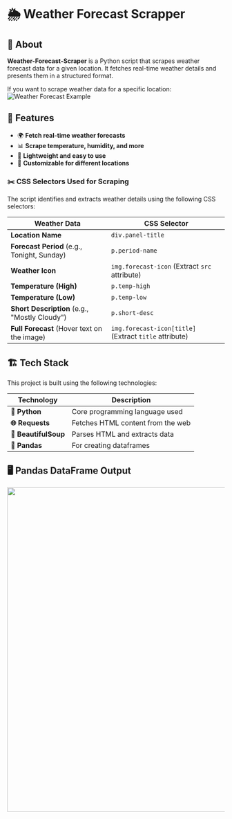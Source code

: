 # 🌦️ Weather Forecast Scrapper

## 📌 About  
**Weather-Forecast-Scraper** is a Python script that scrapes weather forecast data for a given location. It fetches real-time weather details and presents them in a structured format.
  
If you want to scrape weather data for a specific location:  
![Weather Forecast Example](https://github.com/user-attachments/assets/2ffc132a-704f-489a-be87-c795fbe1e6e1)

## 🚀 Features  
- 🌍 **Fetch real-time weather forecasts**  
- 📊 **Scrape temperature, humidity, and more**  
- 🔧 **Lightweight and easy to use**  
- 📌 **Customizable for different locations**

### ✂️ **CSS Selectors Used for Scraping**
The script identifies and extracts weather details using the following CSS selectors:

| Weather Data         | CSS Selector |
|----------------------|-------------|
| **Location Name**    | `div.panel-title` |
| **Forecast Period** (e.g., Tonight, Sunday) | `p.period-name` |
| **Weather Icon**     | `img.forecast-icon` (Extract `src` attribute) |
| **Temperature (High)** | `p.temp-high` |
| **Temperature (Low)** | `p.temp-low` |
| **Short Description** (e.g., "Mostly Cloudy") | `p.short-desc` |
| **Full Forecast** (Hover text on the image) | `img.forecast-icon[title]` (Extract `title` attribute) |

## 🏗 Tech Stack  
This project is built using the following technologies:  

| Technology        | Description                           |
|------------------|-----------------------------------|
| **🐍 Python**    | Core programming language used    |
| **🌐 Requests**  | Fetches HTML content from the web |
| **🍲 BeautifulSoup** | Parses HTML and extracts data |
| **🐼 Pandas** | For creating dataframes |

## 🖥️ Pandas DataFrame Output
<img src="https://github.com/user-attachments/assets/f634eec1-2f9a-4edd-bce8-05cfc795de6e" width="750">
